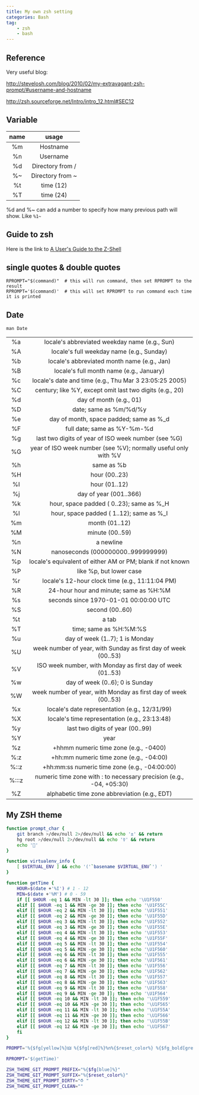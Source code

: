 ```yaml
---
title: My own zsh setting
categories: Bash
tag:
    - zsh
    - bash
---
```


## Reference

Very useful blog:

http://stevelosh.com/blog/2010/02/my-extravagant-zsh-prompt/#username-and-hostname

http://zsh.sourceforge.net/Intro/intro_12.html#SEC12

## Variable

| name |      usage       |
| :--: | :--------------: |
|  %m  |     Hostname     |
|  %n  |     Username     |
|  %d  | Directory from / |
|  %~  | Directory from ~ |
|  %t  |    time (12)     |
|  %T  |    time (24)     |

%d and %~ can add a number to specify how many previous path will show. Like `%1~`

## Guide to zsh

Here is the link to [A User's Guide to the Z-Shell](http://zsh.sourceforge.net/Guide/zshguide.html)

## single quotes & double quotes

```
RPROMPT="$(command)"  # this will run command, then set RPROMPT to the result
RPROMPT='$(command)'  # this will set RPROMPT to run command each time it is printed
```

## Date

`man Date`

|       |                                                                     |
| :---: | :-----------------------------------------------------------------: |
|  %a   |            locale's abbreviated weekday name (e.g., Sun)            |
|  %A   |              locale's full weekday name (e.g., Sunday)              |
|  %b   |             locale's abbreviated month name (e.g., Jan)             |
|  %B   |              locale's full month name (e.g., January)               |
|  %c   |       locale's date and time (e.g., Thu Mar 3 23:05:25 2005)        |
|  %C   |      century; like %Y, except omit last two digits (e.g., 20)       |
|  %d   |                       day of month (e.g., 01)                       |
|  %D   |                       date; same as %m/%d/%y                        |
|  %e   |              day of month, space padded; same as %\_d               |
|  %F   |                     full date; same as %Y-%m-%d                     |
|  %g   |         last two digits of year of ISO week number (see %G)         |
|  %G   |   year of ISO week number (see %V); normally useful only with %V    |
|  %h   |                             same as %b                              |
|  %H   |                            hour (00..23)                            |
|  %I   |                            hour (01..12)                            |
|  %j   |                       day of year (001..366)                        |
|  %k   |              hour, space padded ( 0..23); same as %\_H              |
|  %l   |              hour, space padded ( 1..12); same as %\_I              |
|  %m   |                           month (01..12)                            |
|  %M   |                           minute (00..59)                           |
|  %n   |                              a newline                              |
|  %N   |                 nanoseconds (000000000..999999999)                  |
|  %p   |     locale's equivalent of either AM or PM; blank if not known      |
|  %P   |                       like %p, but lower case                       |
|  %r   |           locale's 12-hour clock time (e.g., 11:11:04 PM)           |
|  %R   |               24-hour hour and minute; same as %H:%M                |
|  %s   |                seconds since 1970-01-01 00:00:00 UTC                |
|  %S   |                           second (00..60)                           |
|  %t   |                                a tab                                |
|  %T   |                       time; same as %H:%M:%S                        |
|  %u   |                   day of week (1..7); 1 is Monday                   |
|  %U   |   week number of year, with Sunday as first day of week (00..53)    |
|  %V   |     ISO week number, with Monday as first day of week (01..53)      |
|  %w   |                   day of week (0..6); 0 is Sunday                   |
|  %W   |   week number of year, with Monday as first day of week (00..53)    |
|  %x   |            locale's date representation (e.g., 12/31/99)            |
|  %X   |            locale's time representation (e.g., 23:13:48)            |
|  %y   |                  last two digits of year (00..99)                   |
|  %Y   |                                year                                 |
|  %z   |                +hhmm numeric time zone (e.g., -0400)                |
|  %:z  |               +hh:mm numeric time zone (e.g., -04:00)               |
| %::z  |            +hh:mm:ss numeric time zone (e.g., -04:00:00)            |
| %:::z | numeric time zone with : to necessary precision (e.g., -04, +05:30) |
|  %Z   |            alphabetic time zone abbreviation (e.g., EDT)            |

## My ZSH theme

```bash
function prompt_char {
    git branch >/dev/null 2>/dev/null && echo '±' && return
    hg root >/dev/null 2>/dev/null && echo '☿' && return
    echo ''
}

function virtualenv_info {
    [ $VIRTUAL_ENV ] && echo '('`basename $VIRTUAL_ENV`') '
}

function getTime {
    HOUR=$(date +'%I') # 1 - 12
    MIN=$(date +'%M') # 0 - 59
    if [[ $HOUR -eq 1 && MIN -lt 30 ]]; then echo '\U1F550'
    elif [[ $HOUR -eq 1 && MIN -ge 30 ]]; then echo '\U1F55C'
    elif [[ $HOUR -eq 2 && MIN -lt 30 ]]; then echo '\U1F551'
    elif [[ $HOUR -eq 2 && MIN -ge 30 ]]; then echo '\U1F55D'
    elif [[ $HOUR -eq 3 && MIN -lt 30 ]]; then echo '\U1F552'
    elif [[ $HOUR -eq 3 && MIN -ge 30 ]]; then echo '\U1F55E'
    elif [[ $HOUR -eq 4 && MIN -lt 30 ]]; then echo '\U1F553'
    elif [[ $HOUR -eq 4 && MIN -ge 30 ]]; then echo '\U1F55F'
    elif [[ $HOUR -eq 5 && MIN -lt 30 ]]; then echo '\U1F554'
    elif [[ $HOUR -eq 5 && MIN -ge 30 ]]; then echo '\U1F560'
    elif [[ $HOUR -eq 6 && MIN -lt 30 ]]; then echo '\U1F555'
    elif [[ $HOUR -eq 6 && MIN -ge 30 ]]; then echo '\U1F561'
    elif [[ $HOUR -eq 7 && MIN -lt 30 ]]; then echo '\U1F556'
    elif [[ $HOUR -eq 7 && MIN -ge 30 ]]; then echo '\U1F562'
    elif [[ $HOUR -eq 8 && MIN -lt 30 ]]; then echo '\U1F557'
    elif [[ $HOUR -eq 8 && MIN -ge 30 ]]; then echo '\U1F563'
    elif [[ $HOUR -eq 9 && MIN -lt 30 ]]; then echo '\U1F558'
    elif [[ $HOUR -eq 9 && MIN -ge 30 ]]; then echo '\U1F564'
    elif [[ $HOUR -eq 10 && MIN -lt 30 ]]; then echo '\U1F559'
    elif [[ $HOUR -eq 10 && MIN -ge 30 ]]; then echo '\U1F565'
    elif [[ $HOUR -eq 11 && MIN -lt 30 ]]; then echo '\U1F55A'
    elif [[ $HOUR -eq 11 && MIN -ge 30 ]]; then echo '\U1F566'
    elif [[ $HOUR -eq 12 && MIN -lt 30 ]]; then echo '\U1F55B'
    elif [[ $HOUR -eq 12 && MIN -ge 30 ]]; then echo '\U1F567'
    fi
}

PROMPT='%{$fg[yellow]%}🜲 %{$fg[red]%}%n%{$reset_color%} %{$fg_bold[green]%}%2~ $(git_prompt_info)%{$reset_color%}$(virtualenv_info)$(prompt_char) '

RPROMPT='$(getTime)'

ZSH_THEME_GIT_PROMPT_PREFIX="%{$fg[blue]%}"
ZSH_THEME_GIT_PROMPT_SUFFIX="%{$reset_color%}"
ZSH_THEME_GIT_PROMPT_DIRTY="⥀ "
ZSH_THEME_GIT_PROMPT_CLEAN=""
```
